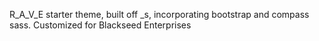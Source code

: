R_A_V_E starter theme, built off _s, incorporating bootstrap and compass sass.
Customized for Blackseed Enterprises

